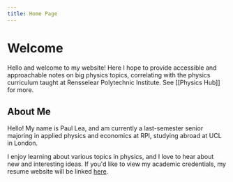 ```yaml
---
title: Home Page
---
```

# Welcome 

Hello and welcome to my website! Here I hope to provide accessible and approachable notes on big physics topics, correlating with the physics curriculum taught at Rensselear Polytechnic Institute. See [[Physics Hub]] for more. 
## About Me

Hello! My name is Paul Lea, and am currently a last-semester senior majoring in applied physics and economics at RPI, studying abroad at UCL in London. 

I enjoy learning about various topics in physics, and I love to hear about new and interesting ideas. If you'd like to view my academic credentials, my resume website will be linked [here](example.com). 
